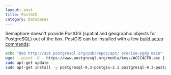 ```yaml
---
layout: post
title: PostGIS
category: Databases
---
```


Semaphore doesn't provide PostGIS (spatial and geographic objects for PostgreSQL) out of the box. PostGIS can be installed with
a few [build setup commands](/docs/customizing-build-commands.html):

```bash
echo "deb http://apt.postgresql.org/pub/repos/apt/ precise-pgdg main" | sudo tee -a /etc/apt/sources.list.d/pgdg.list
wget --quiet -O - https://www.postgresql.org/media/keys/ACCC4CF8.asc | sudo apt-key add -
sudo apt-get update
sudo apt-get install -y postgresql-9.3-postgis-2.1 postgresql-9.3-postgis-2.1-scripts
```
